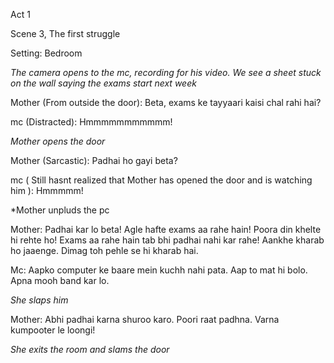 Act 1

Scene 3, The first struggle

Setting: Bedroom

_The camera opens to the mc, recording for his video. We see a sheet stuck on the wall saying the exams start next week_

Mother (From outside the door): Beta, exams ke tayyaari kaisi chal rahi hai?

mc (Distracted): Hmmmmmmmmmmm!

*Mother opens the door*

Mother (Sarcastic): Padhai ho gayi beta?

mc ( Still hasnt realized that Mother has opened the door and is watching him ): Hmmmmm!

*Mother unpluds the pc

Mother: Padhai kar lo beta! Agle hafte exams aa rahe hain! Poora din khelte hi rehte ho! Exams aa rahe hain tab bhi padhai nahi kar rahe! 	  Aankhe kharab ho jaaenge. Dimag toh pehle se hi kharab hai.

Mc: Aapko computer ke baare mein kuchh nahi pata. Aap to mat hi bolo. Apna mooh band kar lo.

_She slaps him_

Mother: Abhi padhai karna shuroo karo. Poori raat padhna. Varna kumpooter le loongi!

_She exits the room and slams the door_

